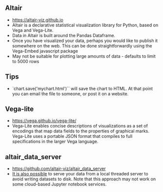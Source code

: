 ## Altair
* https://altair-viz.github.io
* Altair is a declarative statistical visualization library for Python, based on Vega and Vega-Lite.
* Data in Altair is built around the Pandas Dataframe. 
* Once you have visualized your data, perhaps you would like to publish it somewhere on the web. This can be done straightforwardly using the Vega-Embed javascript package
* May not be suitable for plotting large amounts of data - defaults to limit to 5000 rows

## Tips
* `chart.save('mychart.html')`` will save the chart to HTML. At that point you can email the file to someone, or post it on a website.

## Vega-lite
* https://vega.github.io/vega-lite/
* Vega-Lite enables concise descriptions of visualizations as a set of encodings that map data fields to the properties of graphical marks. Vega-Lite uses a portable JSON format that compiles to full specifications in the larger Vega language.

## altair_data_server
* https://github.com/altair-viz/altair_data_server
* [It is also possible](https://altair-viz.github.io/user_guide/faq.html#local-data-server) to serve your data from a local threaded server to avoid writing datasets to disk. Note that this approach may not work on some cloud-based Jupyter notebook services.